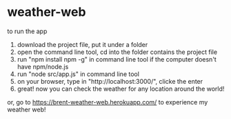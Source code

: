# weather-web

to run the app
1. download the project file, put it under a folder
2. open the command line tool, cd into the folder contains the project file
3. run "npm install npm -g" in command line tool if the computer doesn't have npm/node.js
4. run "node src/app.js" in command line tool
5. on your browser, type in "http://localhost:3000/", clicke the enter
6. great! now you can check the weather for any location around the world!

or, go to https://brent-weather-web.herokuapp.com/ to experience my weather web!